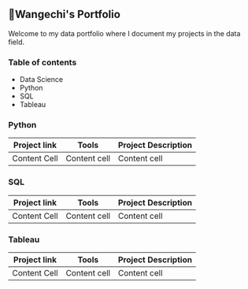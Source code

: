 <h2>📔Wangechi's Portfolio</h2>

Welcome to my data portfolio where I document my projects in the data field.

<h3>Table of contents</h3>

<ul>
  <li>Data Science</li>
  <li>Python</li>
  <li>SQL</li> 
  <li>Tableau</li>
</ul>

<h3>Python</h3>

| Project link | Tools | Project Description |
| -------------|-------|---------------------|
| Content Cell | Content cell|Content cell   |

<h3>SQL</h3>

| Project link | Tools | Project Description |
| -------------|-------|---------------------|
| Content Cell | Content cell |Content cell  |

<h3>Tableau</h3>

| Project link | Tools | Project Description |
| -------------|-------|---------------------|
| Content Cell | Content cell|Content cell   |
